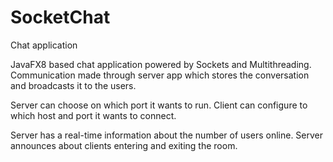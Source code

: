 # SocketChat
Chat application

JavaFX8 based chat application powered by Sockets and Multithreading.
Communication made through server app which stores the conversation and broadcasts it to the users.

Server can choose on which port it wants to run.
Client can configure to which host and port it wants to connect.

Server has a real-time information about the number of users online.
Server announces about clients entering and exiting the room.